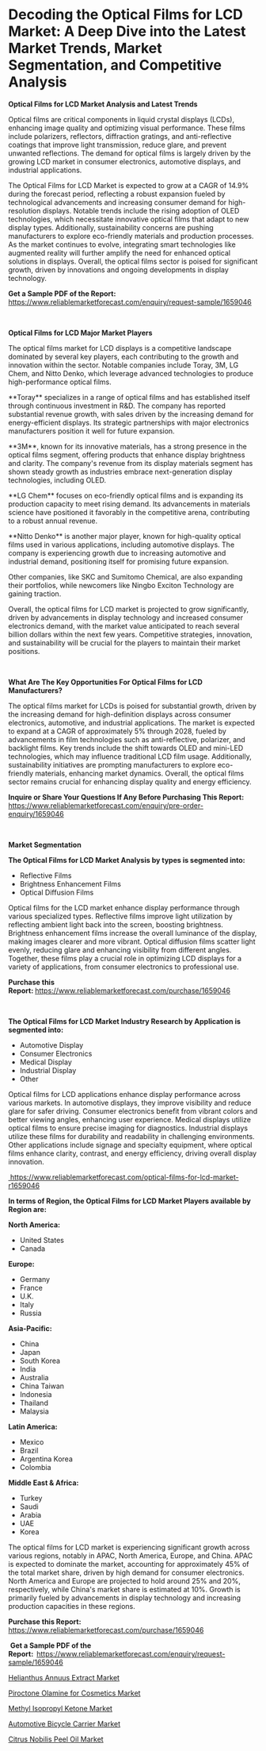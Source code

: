 <p><h1>Decoding the Optical Films for LCD Market: A Deep Dive into the Latest Market Trends, Market Segmentation, and Competitive Analysis</h1></p><p><strong>Optical Films for LCD Market Analysis and Latest Trends</strong></p>
<p><p>Optical films are critical components in liquid crystal displays (LCDs), enhancing image quality and optimizing visual performance. These films include polarizers, reflectors, diffraction gratings, and anti-reflective coatings that improve light transmission, reduce glare, and prevent unwanted reflections. The demand for optical films is largely driven by the growing LCD market in consumer electronics, automotive displays, and industrial applications.</p><p>The Optical Films for LCD Market is expected to grow at a CAGR of 14.9% during the forecast period, reflecting a robust expansion fueled by technological advancements and increasing consumer demand for high-resolution displays. Notable trends include the rising adoption of OLED technologies, which necessitate innovative optical films that adapt to new display types. Additionally, sustainability concerns are pushing manufacturers to explore eco-friendly materials and production processes. As the market continues to evolve, integrating smart technologies like augmented reality will further amplify the need for enhanced optical solutions in displays. Overall, the optical films sector is poised for significant growth, driven by innovations and ongoing developments in display technology.</p></p>
<p><strong>Get a Sample PDF of the Report:&nbsp;</strong> <a href="https://www.reliablemarketforecast.com/enquiry/request-sample/1659046?utm_campaign=1140&utm_medium=2&utm_source=Github&utm_content=ia&utm_term=09122024&utm_id=optical-films-for-lcd">https://www.reliablemarketforecast.com/enquiry/request-sample/1659046</a></p>
<p>&nbsp;</p>
<p><strong>Optical Films for LCD Major Market Players</strong></p>
<p><p>The optical films market for LCD displays is a competitive landscape dominated by several key players, each contributing to the growth and innovation within the sector. Notable companies include Toray, 3M, LG Chem, and Nitto Denko, which leverage advanced technologies to produce high-performance optical films.</p><p>**Toray** specializes in a range of optical films and has established itself through continuous investment in R&D. The company has reported substantial revenue growth, with sales driven by the increasing demand for energy-efficient displays. Its strategic partnerships with major electronics manufacturers position it well for future expansion.</p><p>**3M**, known for its innovative materials, has a strong presence in the optical films segment, offering products that enhance display brightness and clarity. The company's revenue from its display materials segment has shown steady growth as industries embrace next-generation display technologies, including OLED.</p><p>**LG Chem** focuses on eco-friendly optical films and is expanding its production capacity to meet rising demand. Its advancements in materials science have positioned it favorably in the competitive arena, contributing to a robust annual revenue.</p><p>**Nitto Denko** is another major player, known for high-quality optical films used in various applications, including automotive displays. The company is experiencing growth due to increasing automotive and industrial demand, positioning itself for promising future expansion.</p><p>Other companies, like SKC and Sumitomo Chemical, are also expanding their portfolios, while newcomers like Ningbo Exciton Technology are gaining traction.</p><p>Overall, the optical films for LCD market is projected to grow significantly, driven by advancements in display technology and increased consumer electronics demand, with the market value anticipated to reach several billion dollars within the next few years. Competitive strategies, innovation, and sustainability will be crucial for the players to maintain their market positions.</p></p>
<p>&nbsp;</p>
<p><strong>What Are The Key Opportunities For Optical Films for LCD Manufacturers?</strong></p>
<p><p>The optical films market for LCDs is poised for substantial growth, driven by the increasing demand for high-definition displays across consumer electronics, automotive, and industrial applications. The market is expected to expand at a CAGR of approximately 5% through 2028, fueled by advancements in film technologies such as anti-reflective, polarizer, and backlight films. Key trends include the shift towards OLED and mini-LED technologies, which may influence traditional LCD film usage. Additionally, sustainability initiatives are prompting manufacturers to explore eco-friendly materials, enhancing market dynamics. Overall, the optical films sector remains crucial for enhancing display quality and energy efficiency.</p></p>
<p><strong>Inquire or Share Your Questions If Any Before Purchasing This Report:</strong> <a href="https://www.reliablemarketforecast.com/enquiry/pre-order-enquiry/1659046?utm_campaign=1140&utm_medium=2&utm_source=Github&utm_content=ia&utm_term=09122024&utm_id=optical-films-for-lcd">https://www.reliablemarketforecast.com/enquiry/pre-order-enquiry/1659046</a></p>
<p>&nbsp;</p>
<p><strong>Market Segmentation</strong></p>
<p><strong>The Optical Films for LCD Market Analysis by types is segmented into:</strong></p>
<p><ul><li>Reflective Films</li><li>Brightness Enhancement Films</li><li>Optical Diffusion Films</li></ul></p>
<p><p>Optical films for the LCD market enhance display performance through various specialized types. Reflective films improve light utilization by reflecting ambient light back into the screen, boosting brightness. Brightness enhancement films increase the overall luminance of the display, making images clearer and more vibrant. Optical diffusion films scatter light evenly, reducing glare and enhancing visibility from different angles. Together, these films play a crucial role in optimizing LCD displays for a variety of applications, from consumer electronics to professional use.</p></p>
<p><strong>Purchase this Report:&nbsp;</strong><a href="https://www.reliablemarketforecast.com/purchase/1659046?utm_campaign=1140&utm_medium=2&utm_source=Github&utm_content=ia&utm_term=09122024&utm_id=optical-films-for-lcd">https://www.reliablemarketforecast.com/purchase/1659046</a></p>
<p>&nbsp;</p>
<p><strong>The Optical Films for LCD Market Industry Research by Application is segmented into:</strong></p>
<p><ul><li>Automotive Display</li><li>Consumer Electronics</li><li>Medical Display</li><li>Industrial Display</li><li>Other</li></ul></p>
<p><p>Optical films for LCD applications enhance display performance across various markets. In automotive displays, they improve visibility and reduce glare for safer driving. Consumer electronics benefit from vibrant colors and better viewing angles, enhancing user experience. Medical displays utilize optical films to ensure precise imaging for diagnostics. Industrial displays utilize these films for durability and readability in challenging environments. Other applications include signage and specialty equipment, where optical films enhance clarity, contrast, and energy efficiency, driving overall display innovation.</p></p>
<p><a href="https://www.reliablemarketforecast.com/optical-films-for-lcd-market-r1659046?utm_campaign=1140&utm_medium=2&utm_source=Github&utm_content=ia&utm_term=09122024&utm_id=optical-films-for-lcd">&nbsp;https://www.reliablemarketforecast.com/optical-films-for-lcd-market-r1659046</a></p>
<p><strong>In terms of Region, the Optical Films for LCD Market Players available by Region are:</strong></p>
<p>
    <p> <strong> North America: </strong>
        <ul>
            <li>United States</li>
            <li>Canada</li>
        </ul>
        </p> 
    <p> <strong> Europe: </strong>
        <ul>
            <li>Germany</li>
            <li>France</li>
            <li>U.K.</li>
            <li>Italy</li>
            <li>Russia</li>
        </ul>
        </p> 
    <p> <strong> Asia-Pacific: </strong>
        <ul>
            <li>China</li>
            <li>Japan</li>
            <li>South Korea</li>
            <li>India</li>
            <li>Australia</li>
            <li>China Taiwan</li>
            <li>Indonesia</li>
            <li>Thailand</li>
            <li>Malaysia</li>
        </ul>
        </p> 
    <p> <strong> Latin America: </strong>
        <ul>
            <li>Mexico</li>
            <li>Brazil</li>
            <li>Argentina Korea</li>
            <li>Colombia</li>
        </ul>
        </p> 
    <p> <strong> Middle East & Africa: </strong>
        <ul>
            <li>Turkey</li>
            <li>Saudi</li>
            <li>Arabia</li>
            <li>UAE</li>
            <li>Korea</li>
        </ul>
    </p>
    </p>
<p><p>The optical films for LCD market is experiencing significant growth across various regions, notably in APAC, North America, Europe, and China. APAC is expected to dominate the market, accounting for approximately 45% of the total market share, driven by high demand for consumer electronics. North America and Europe are projected to hold around 25% and 20%, respectively, while China's market share is estimated at 10%. Growth is primarily fueled by advancements in display technology and increasing production capacities in these regions.</p></p>
<p><strong>Purchase this Report: </strong><a href="https://www.reliablemarketforecast.com/purchase/1659046?utm_campaign=1140&utm_medium=2&utm_source=Github&utm_content=ia&utm_term=09122024&utm_id=optical-films-for-lcd">https://www.reliablemarketforecast.com/purchase/1659046</a></p>
<p>&nbsp;<strong>Get a Sample PDF of the Report:&nbsp;&nbsp;</strong><a href="https://www.reliablemarketforecast.com/enquiry/request-sample/1659046?utm_campaign=1140&utm_medium=2&utm_source=Github&utm_content=ia&utm_term=09122024&utm_id=optical-films-for-lcd">https://www.reliablemarketforecast.com/enquiry/request-sample/1659046</a></p>
<p><strong></strong></p>
<p><p><a href="https://www.linkedin.com/pulse/th-score-market-0ptye?utm_campaign=1140&utm_medium=2&utm_source=Github&utm_content=ia&utm_term=09122024&utm_id=optical-films-for-lcd">Helianthus Annuus Extract Market</a></p><p><a href="https://github.com/AKSHATREPORTPRIME/Market-Research-Report-List-6/blob/main/piroctone-olamine-for-cosmetics-market.md?utm_campaign=1140&utm_medium=2&utm_source=Github&utm_content=ia&utm_term=09122024&utm_id=optical-films-for-lcd">Piroctone Olamine for Cosmetics Market</a></p><p><a href="https://www.linkedin.com/pulse/th-score-market-0ptye?utm_campaign=1140&utm_medium=2&utm_source=Github&utm_content=ia&utm_term=09122024&utm_id=optical-films-for-lcd">Methyl Isopropyl Ketone Market</a></p><p><a href="https://www.linkedin.com/pulse/examining-ups-downs-automotive-bicycle-carrier-market-size-tfcye?utm_campaign=1140&utm_medium=2&utm_source=Github&utm_content=ia&utm_term=09122024&utm_id=optical-films-for-lcd">Automotive Bicycle Carrier Market</a></p><p><a href="https://www.linkedin.com/pulse/th-score-market-0ptye?utm_campaign=1140&utm_medium=2&utm_source=Github&utm_content=ia&utm_term=09122024&utm_id=optical-films-for-lcd">Citrus Nobilis Peel Oil Market</a></p></p>